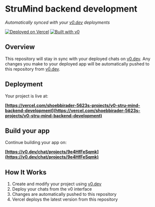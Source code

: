 # StruMind backend development

*Automatically synced with your [v0.dev](https://v0.dev) deployments*

[![Deployed on Vercel](https://img.shields.io/badge/Deployed%20on-Vercel-black?style=for-the-badge&logo=vercel)](https://vercel.com/shoebbirader-5623s-projects/v0-stru-mind-backend-development)
[![Built with v0](https://img.shields.io/badge/Built%20with-v0.dev-black?style=for-the-badge)](https://v0.dev/chat/projects/9e4HfFeSqmk)

## Overview

This repository will stay in sync with your deployed chats on [v0.dev](https://v0.dev).
Any changes you make to your deployed app will be automatically pushed to this repository from [v0.dev](https://v0.dev).

## Deployment

Your project is live at:

**[https://vercel.com/shoebbirader-5623s-projects/v0-stru-mind-backend-development](https://vercel.com/shoebbirader-5623s-projects/v0-stru-mind-backend-development)**

## Build your app

Continue building your app on:

**[https://v0.dev/chat/projects/9e4HfFeSqmk](https://v0.dev/chat/projects/9e4HfFeSqmk)**

## How It Works

1. Create and modify your project using [v0.dev](https://v0.dev)
2. Deploy your chats from the v0 interface
3. Changes are automatically pushed to this repository
4. Vercel deploys the latest version from this repository
